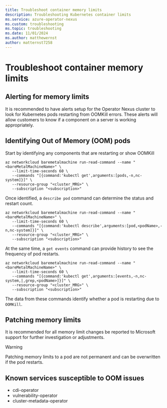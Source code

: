 ```yaml
---
title: Troubleshoot container memory limits
description: Troubleshooting Kubernetes container limits
ms.service: azure-operator-nexus
ms.custom: troubleshooting
ms.topic: troubleshooting
ms.date: 11/01/2024
ms.author: matthewernst
author: matternst7258
---
```


# Troubleshoot container memory limits

## Alerting for memory limits

It is recommended to have alerts setup for the Operator Nexus cluster to look for Kubernetes pods restarting from OOMKill errors. These alerts will allow customers to know if a component on a server is working appropriately.

## Identifying Out of Memory (OOM) pods

Start by identifying any components that are restarting or show OOMKill

```azcli
az networkcloud baremetalmachine run-read-command --name "<bareMetalMachineName>" \
   --limit-time-seconds 60 \
   --commands "[{command:'kubectl get',arguments:[pods,-n,nc-system]}]" \
   --resource-group "<cluster_MRG>" \
   --subscription "<subscription>"
```

Once identified, a `describe pod` command can determine the status and restart count. 

```azcli
az networkcloud baremetalmachine run-read-command --name "<bareMetalMachineName>" \
   --limit-time-seconds 60 \
   --commands "[{command:'kubectl describe',arguments:[pod,<podName>,-n,nc-system]}]" \
   --resource-group "<cluster_MRG>" \
   --subscription "<subscription>"
```

At the same time, a `get events` command can provide history to see the frequency of pod restarts.

```azcli
az networkcloud baremetalmachine run-read-command --name "<bareMetalMachineName>" \
   --limit-time-seconds 60 \
   --commands "[{command:'kubectl get',arguments:[events,-n,nc-system,|,grep,<podName>]}]" \
   --resource-group "<cluster_MRG>" \
   --subscription "<subscription>"
```

The data from these commands identify whether a pod is restarting due to `OOMKill`.

## Patching memory limits

It is recommended for all memory limit changes be reported to Microsoft support for further investigation or adjustments.

> [!WARNING]
> Patching memory limits to a pod are not permanent and can be overwritten if the pod restarts.

## Known services susceptible to OOM issues

* cdi-operator
* vulnerability-operator
* cluster-metadata-operator
